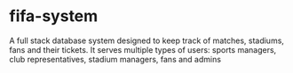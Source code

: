 # fifa-system
A full stack database system designed to keep track of matches, stadiums, fans and their tickets. It serves multiple types of users: sports managers, club representatives, stadium managers, fans and admins
